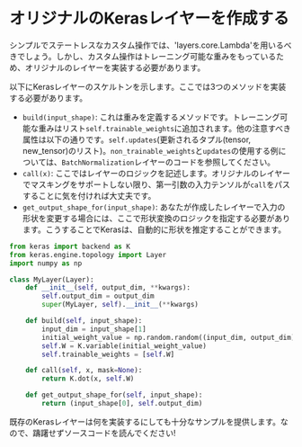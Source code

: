 # オリジナルのKerasレイヤーを作成する

シンプルでステートレスなカスタム操作では、'layers.core.Lambda'を用いるべきでしょう。しかし、カスタム操作はトレーニング可能な重みをもっているため、オリジナルのレイヤーを実装する必要があります。

以下にKerasレイヤーのスケルトンを示します。ここでは3つのメソッドを実装する必要があります。

- `build(input_shape)`: これは重みを定義するメソッドです。トレーニング可能な重みはリスト`self.trainable_weights`に追加されます。他の注意すべき属性は以下の通りです。`self.updates`(更新されるタプル(tensor, new_tensor)のリスト)。`non_trainable_weights`と`updates`の使用する例については、`BatchNormalization`レイヤーのコードを参照してください。
- `call(x)`: ここではレイヤーのロジックを記述します。オリジナルのレイヤーでマスキングをサポートしない限り、第一引数の入力テンソルが`call`をパスすることに気を付ければ大丈夫です。
- `get_output_shape_for(input_shape)`: あなたが作成したレイヤーで入力の形状を変更する場合には、ここで形状変換のロジックを指定する必要があります。こうすることでKerasは、自動的に形状を推定することができます。

```python
from keras import backend as K
from keras.engine.topology import Layer
import numpy as np

class MyLayer(Layer):
    def __init__(self, output_dim, **kwargs):
        self.output_dim = output_dim
        super(MyLayer, self).__init__(**kwargs)

    def build(self, input_shape):
        input_dim = input_shape[1]
        initial_weight_value = np.random.random((input_dim, output_dim))
        self.W = K.variable(initial_weight_value)
        self.trainable_weights = [self.W]

    def call(self, x, mask=None):
        return K.dot(x, self.W)

    def get_output_shape_for(self, input_shape):
        return (input_shape[0], self.output_dim)
```

既存のKerasレイヤーは何を実装するにしても十分なサンプルを提供します。なので、躊躇せずソースコードを読んでください!
